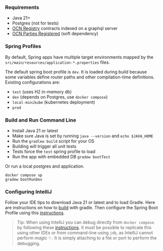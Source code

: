 ### Requirements
- Java 21+
- Postgres (not for tests)
- [OCN Registry](https://github.com/olisystems/ocn-registry-v2.0) contracts indexed on a graphql server
- [OCN Parties Registered](https://github.com/olisystems/transit-ocn-onboarding) (soft dependency)
### Spring Profiles
By default, Spring apps have multiple target environments mapped by the `src/main/resources/application-*.properties` files.

The default spring boot profile is `dev`. It is loaded during build because some variables define router paths and other compilation-time definitions. Existing configurations are:
- `test` (uses H2 in-memory db)
- `dev` (depends on Postgres, use `docker compose`)
- `local-minikube` (kubernetes deployment)
- `prod`

### Build and Run Command Line
- Install Java 21 or latest
- Make sure Java is set by running `java --version` and `echo $JAVA_HOME` 
- Run the `gradlew build` script for your OS
- Building will trigger all unit tests
- Tests force the `test` spring profile to load
- Run the app with embedded DB `gradew bootTest`

Or run a local postgres and application.
```shell
docker compose up
gradew bootRunDev
```
### Configuring IntelliJ
Follow your IDE tips to download Java 21 or latest and to load Gradle. Here are instructions on how to [build](https://www.jetbrains.com/help/idea/getting-started-with-gradle.html#deploy_gradle) with gradle. Then configure the Spring Boot Profile using this  [instructions](https://www.jetbrains.com/help/idea/running-a-java-app-in-a-container.html#run_java_app_in_container).

> Tip: When using IntelliJ you can debug directly from `docker compose` by following these [instructions](https://www.jetbrains.com/help/idea/running-a-java-app-in-a-container.html#run_java_app_in_container). It must be possible to replicate this using other IDEs or from command-line using `jdb`, as IntelliJ cannot perform _magic_ ✨. It is simply attaching to a file or port to perform the debugging.





